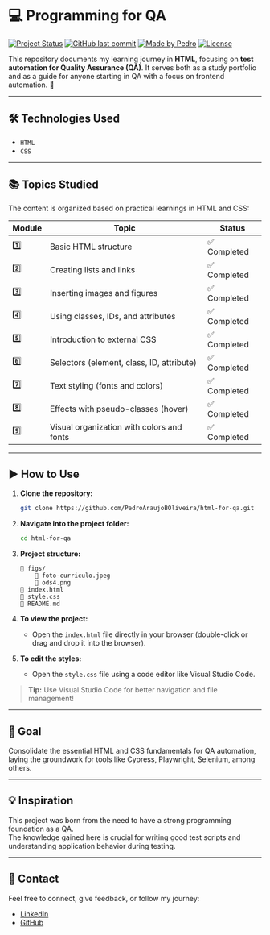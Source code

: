 # 💻 Programming for QA

[![Project Status](https://img.shields.io/badge/status-in%20development-yellow)](https://github.com/PedroAraujoBOliveira/html-for-qa)
[![GitHub last commit](https://img.shields.io/github/last-commit/PedroAraujoBOliveira/html-for-qa)](https://github.com/PedroAraujoBOliveira/html-for-qa)
[![Made by Pedro](https://img.shields.io/badge/made%20by-Pedro-blue)](https://www.linkedin.com/in/pedroaraujoboliveira/)
[![License](https://img.shields.io/badge/license-MIT-green)](./LICENSE)

This repository documents my learning journey in **HTML**, focusing on **test automation for Quality Assurance (QA)**.
It serves both as a study portfolio and as a guide for anyone starting in QA with a focus on frontend automation. 🚀

---

## 🛠 Technologies Used

- `HTML`
- `CSS`

---

## 📚 Topics Studied

The content is organized based on practical learnings in HTML and CSS:

| Module | Topic                                      | Status       |
|--------|--------------------------------------------|--------------|
| 1️⃣     | Basic HTML structure                    | ✅ Completed  |
| 2️⃣     | Creating lists and links                 | ✅ Completed  |
| 3️⃣     | Inserting images and figures            | ✅ Completed  |
| 4️⃣     | Using classes, IDs, and attributes       | ✅ Completed  |
| 5️⃣     | Introduction to external CSS            | ✅ Completed  |
| 6️⃣     | Selectors (element, class, ID, attribute) | ✅ Completed  |
| 7️⃣     | Text styling (fonts and colors)         | ✅ Completed  |
| 8️⃣     | Effects with pseudo-classes (hover)     | ✅ Completed  |
| 9️⃣     | Visual organization with colors and fonts | ✅ Completed  |

---

## ▶️ How to Use

1. **Clone the repository:**
   ```bash
   git clone https://github.com/PedroAraujoBOliveira/html-for-qa.git
   ```

2. **Navigate into the project folder:**
   ```bash
   cd html-for-qa
   ```

3. **Project structure:**
   ```
   📁 figs/
       📄 foto-curriculo.jpeg
       📄 ods4.png
   📄 index.html
   📄 style.css
   📄 README.md
   ```

4. **To view the project:**
   - Open the `index.html` file directly in your browser (double-click or drag and drop it into the browser).

5. **To edit the styles:**
   - Open the `style.css` file using a code editor like Visual Studio Code.

> **Tip:** Use Visual Studio Code for better navigation and file management!

---

## 📌 Goal

Consolidate the essential HTML and CSS fundamentals for QA automation, laying the groundwork for tools like Cypress, Playwright, Selenium, among others.

---

## 💡 Inspiration

This project was born from the need to have a strong programming foundation as a QA.  
The knowledge gained here is crucial for writing good test scripts and understanding application behavior during testing.

---

## 📨 Contact

Feel free to connect, give feedback, or follow my journey:

- [LinkedIn](https://www.linkedin.com/in/pedroaraujoboliveira/)
- [GitHub](https://github.com/PedroAraujoBOliveira)